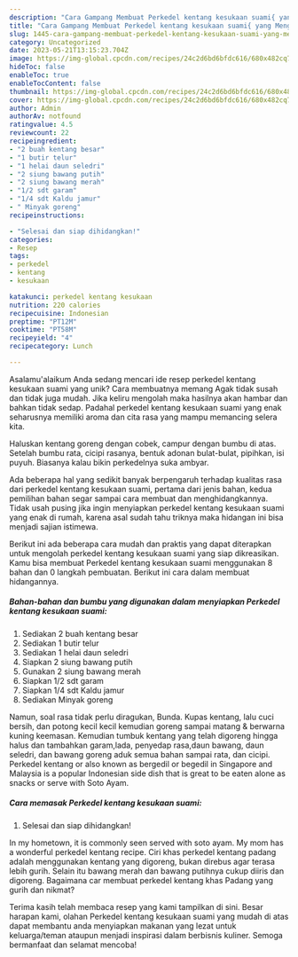 ```yaml
---
description: "Cara Gampang Membuat Perkedel kentang kesukaan suami{ yang Menggugah Selera"
title: "Cara Gampang Membuat Perkedel kentang kesukaan suami{ yang Menggugah Selera"
slug: 1445-cara-gampang-membuat-perkedel-kentang-kesukaan-suami-yang-menggugah-selera
category: Uncategorized
date: 2023-05-21T13:15:23.704Z
image: https://img-global.cpcdn.com/recipes/24c2d6bd6bfdc616/680x482cq70/perkedel-kentang-kesukaan-suami-foto-resep-utama.jpg
hideToc: false
enableToc: true
enableTocContent: false
thumbnail: https://img-global.cpcdn.com/recipes/24c2d6bd6bfdc616/680x482cq70/perkedel-kentang-kesukaan-suami-foto-resep-utama.jpg
cover: https://img-global.cpcdn.com/recipes/24c2d6bd6bfdc616/680x482cq70/perkedel-kentang-kesukaan-suami-foto-resep-utama.jpg
author: Admin
authorAv: notfound
ratingvalue: 4.5
reviewcount: 22
recipeingredient:
- "2 buah kentang besar"
- "1 butir telur"
- "1 helai daun seledri"
- "2 siung bawang putih"
- "2 siung bawang merah"
- "1/2 sdt garam"
- "1/4 sdt Kaldu jamur"
- " Minyak goreng"
recipeinstructions:

- "Selesai dan siap dihidangkan!"
categories:
- Resep
tags:
- perkedel
- kentang
- kesukaan

katakunci: perkedel kentang kesukaan 
nutrition: 220 calories
recipecuisine: Indonesian
preptime: "PT12M"
cooktime: "PT58M"
recipeyield: "4"
recipecategory: Lunch

---
```



Asalamu'alaikum Anda sedang mencari ide resep perkedel kentang kesukaan suami yang unik? Cara membuatnya memang Agak tidak susah dan tidak juga mudah. Jika keliru mengolah maka hasilnya akan hambar dan bahkan tidak sedap. Padahal perkedel kentang kesukaan suami yang enak seharusnya memiliki aroma dan cita rasa yang mampu memancing selera kita.


Haluskan kentang goreng dengan cobek, campur dengan bumbu di atas. Setelah bumbu rata, cicipi rasanya, bentuk adonan bulat-bulat, pipihkan, isi puyuh. Biasanya kalau bikin perkedelnya suka ambyar.

Ada beberapa hal yang sedikit banyak berpengaruh terhadap kualitas rasa dari perkedel kentang kesukaan suami, pertama dari jenis bahan, kedua pemilihan bahan segar sampai cara membuat dan menghidangkannya. Tidak usah pusing jika ingin menyiapkan perkedel kentang kesukaan suami yang enak di rumah, karena asal sudah tahu triknya maka hidangan ini bisa menjadi sajian istimewa.


Berikut ini ada beberapa cara mudah dan praktis yang dapat diterapkan untuk mengolah perkedel kentang kesukaan suami yang siap dikreasikan. Kamu bisa membuat Perkedel kentang kesukaan suami menggunakan 8 bahan dan 0 langkah pembuatan. Berikut ini cara dalam membuat hidangannya.

<!--inarticleads1-->

##### Bahan-bahan dan bumbu yang digunakan dalam menyiapkan Perkedel kentang kesukaan suami:

1. Sediakan 2 buah kentang besar
1. Sediakan 1 butir telur
1. Sediakan 1 helai daun seledri
1. Siapkan 2 siung bawang putih
1. Gunakan 2 siung bawang merah
1. Siapkan 1/2 sdt garam
1. Siapkan 1/4 sdt Kaldu jamur
1. Sediakan  Minyak goreng


Namun, soal rasa tidak perlu diragukan, Bunda. Kupas kentang, lalu cuci bersih, dan potong kecil kecil kemudian goreng sampai matang &amp; berwarna kuning keemasan. Kemudian tumbuk kentang yang telah digoreng hingga halus dan tambahkan garam,lada, penyedap rasa,daun bawang, daun seledri, dan bawang goreng aduk semua bahan sampai rata, dan cicipi. Perkedel kentang or also known as bergedil or begedil in Singapore and Malaysia is a popular Indonesian side dish that is great to be eaten alone as snacks or serve with Soto Ayam. 

<!--inarticleads2-->

##### Cara memasak Perkedel kentang kesukaan suami:


1. Selesai dan siap dihidangkan!

In my hometown, it is commonly seen served with soto ayam. My mom has a wonderful perkedel kentang recipe. Ciri khas perkedel kentang padang adalah menggunakan kentang yang digoreng, bukan direbus agar terasa lebih gurih. Selain itu bawang merah dan bawang putihnya cukup diiris dan digoreng. Bagaimana car membuat perkedel kentang khas Padang yang gurih dan nikmat? 

Terima kasih telah membaca resep yang kami tampilkan di sini. Besar harapan kami, olahan Perkedel kentang kesukaan suami yang mudah di atas dapat membantu anda menyiapkan makanan yang lezat untuk keluarga/teman ataupun menjadi inspirasi dalam berbisnis kuliner. Semoga bermanfaat dan selamat mencoba!
